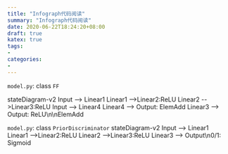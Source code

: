 ```yaml
---
title: "Infograph代码阅读"
summary: "Infograph代码阅读"
date: 2020-06-22T18:24:20+08:00
draft: true
katex: true
tags:
- 
categories:
- 
---
```


`model.py`: class `FF`

stateDiagram-v2
    Input --> Linear1
    Linear1 -->Linear2:ReLU
    Linear2 -->Linear3:ReLU
    Input --> Linear4
    Linear4 --> Output: ElemAdd
    Linear3 --> Output: ReLU\n\nElemAdd

`model.py`: class `PriorDiscriminator`
stateDiagram-v2
    Input --> Linear1
    Linear1 -->Linear2:ReLU
    Linear2 -->Linear3:ReLU
    Linear3 --> Output\n0/1: Sigmoid